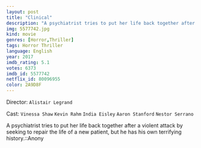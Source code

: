 ```yaml
---
layout: post
title: "Clinical"
description: "A psychiatrist tries to put her life back together after a violent attack by seeking to repair the life of a new patient, but he has his own terrifying history.::Anony.."
img: 5577742.jpg
kind: movie
genres: [Horror,Thriller]
tags: Horror Thriller 
language: English
year: 2017
imdb_rating: 5.1
votes: 6373
imdb_id: 5577742
netflix_id: 80096955
color: 2A9D8F
---
```

Director: `Alistair Legrand`  

Cast: `Vinessa Shaw` `Kevin Rahm` `India Eisley` `Aaron Stanford` `Nestor Serrano` 

A psychiatrist tries to put her life back together after a violent attack by seeking to repair the life of a new patient, but he has his own terrifying history.::Anony